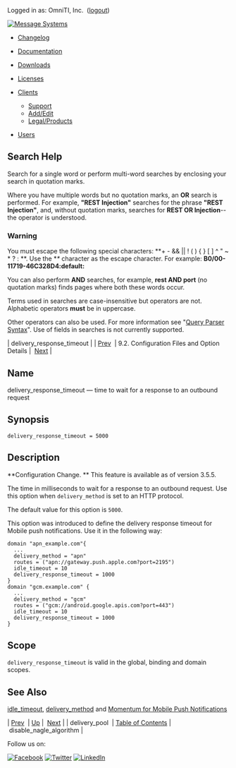Logged in as: OmniTI, Inc.  ([logout](https://support.messagesystems.com/logout.php))

[![Message Systems](https://support.messagesystems.com/images/ms-white205.png)](https://support.messagesystems.com/start.php) 

*   [Changelog](https://support.messagesystems.com/start.php?show=changelog)
*   [Documentation](https://support.messagesystems.com/docs/)
*   [Downloads](https://support.messagesystems.com/start.php)

*   [Licenses](https://support.messagesystems.com/license_summary.php)
*   <a href="">Clients</a>
    *   [Support](https://support.messagesystems.com/cs.php)
    *   [Add/Edit](https://support.messagesystems.com/edit_client.php)
    *   [Legal/Products](https://support.messagesystems.com/edit_products.php)
*   [Users](https://support.messagesystems.com/edit_customer.php)

## Search Help

Search for a single word or perform multi-word searches by enclosing your search in quotation marks.

Where you have multiple words but no quotation marks, an **OR** search is performed. For example, **"REST Injection"** searches for the phrase **"REST Injection"**, and, without quotation marks, searches for **REST OR Injection**--the operator is understood.

### Warning

You must escape the following special characters: **+ - && || ! ( ) { } [ ] ^ " ~ * ? : \**. Use the **\** character as the escape character. For example: **B0/00-11719-46C328D4\:default\:**

You can also perform **AND** searches, for example, **rest AND port** (no quotation marks) finds pages where both these words occur.

Terms used in searches are case-insensitive but operators are not. Alphabetic operators **must** be in uppercase.

Other operators can also be used. For more information see "[Query Parser Syntax](https://lucene.apache.org/core/old_versioned_docs/versions/3_0_0/queryparsersyntax.html)". Use of fields in searches is not currently supported.

| delivery_response_timeout |
| [Prev](conf.ref.delivery_pool.php)  | 9.2. Configuration Files and Option Details |  [Next](conf.ref.disable_nagle_algorithm.php) |

<a name="conf.ref.delivery_response_timeout"></a>
## Name

delivery_response_timeout — time to wait for a response to an outbound request

## Synopsis

`delivery_response_timeout = 5000`

<a name="idp8946240"></a>
## Description

**Configuration Change. ** This feature is available as of version 3.5.5.

The time in milliseconds to wait for a response to an outbound request. Use this option when `delivery_method` is set to an HTTP protocol.

The default value for this option is `5000`.

This option was introduced to define the delivery response timeout for Mobile push notifications. Use it in the following way:

```
domain "apn_example.com"{
  ...
  delivery_method = "apn"
  routes = ("apn://gateway.push.apple.com?port=2195")
  idle_timeout = 10
  delivery_response_timeout = 1000
}
domain "gcm.example.com" {
  ...
  delivery_method = "gcm"
  routes = ("gcm://android.google.apis.com?port=443")
  idle_timeout = 10
  delivery_response_timeout = 1000
}
```
<a name="idp8951600"></a>
## Scope

`delivery_response_timeout` is valid in the global, binding and domain scopes.

<a name="idp8953296"></a>
## See Also

[idle_timeout](conf.ref.idle_timeout.php "idle_timeout"), [delivery_method](conf.ref.delivery_method.php "delivery_method") and [Momentum for Mobile Push Notifications](https://support.messagesystems.com/docs/web-push/)

| [Prev](conf.ref.delivery_pool.php)  | [Up](conf.ref.files.php) |  [Next](conf.ref.disable_nagle_algorithm.php) |
| delivery_pool  | [Table of Contents](index.php) |  disable_nagle_algorithm |

Follow us on:

[![Facebook](https://support.messagesystems.com/images/icon-facebook.png)](http://www.facebook.com/messagesystems) [![Twitter](https://support.messagesystems.com/images/icon-twitter.png)](http://twitter.com/#!/MessageSystems) [![LinkedIn](https://support.messagesystems.com/images/icon-linkedin.png)](http://www.linkedin.com/company/message-systems)